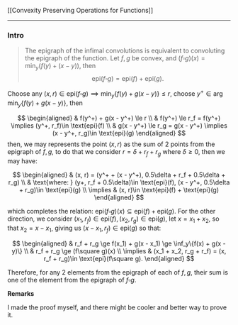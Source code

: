 [[Convexity Preserving Operations for Functions]]

---
### **Intro**

> The epigraph of the infimal convolutions is equivalent to convoluting the epigraph of the function. Let $f, g$ be convex, and $(f\square g)(x) = \min_{y}(f(y) + (x - y))$, then 
> $$
>     \text{epi}(f\square g) = \text{epi}(f) + \text{epi}(g) . 
> $$

Choose any $(x, r)\in \text{epi}(f\square g)\implies \min_{y}\{f(y) + g(x - y)\}\le r$, choose $y^+\in \arg\min_y\{f(y) + g(x - y)\}$, then

$$
\begin{aligned}
    & f(y^+) + g(x - y^+) \le r
    \\
    & f(y^+) \le r_f = f(y^+) \implies (y^+, r_f)\in \text{epi}(f)
    \\
    & g(x - y^+) \le r_g = g(x - y^+) \implies (x - y^+, r_g)\in \text{epi}(g)
\end{aligned}
$$
then, we may represents the point $(x, r)$ as the sum of 2 points from the epigraph of $f, g$, to do that we consider $r = \delta + r_f + r_g$ where $\delta \ge 0$, then we may have: 

$$
\begin{aligned}
    & (x, r) = (y^+ + (x - y^+), 0.5\delta + r_f + 0.5\delta + r_g)
    \\
    & \text{where: } (y+, r_f + 0.5\delta)\in \text{epi}(f), (x - y^+, 0.5\delta + r_g)\in \text{epi}(g)
    \\
    \implies & (x, r)\in \text{epi}(f) + \text{epi}(g)
\end{aligned}
$$

which completes the relation: $\text{epi}(f\square g)(x)\subseteq \text{epi}(f) + \text{epi}(g)$. For the other direction, we consider $(x_1, r_f)\in \text{epi}(f), (x_2, r_g)\in \text{epi}(g)$, let $x = x_1 + x_2$, so that $x_2 = x - x_1$, giving us $(x - x_1, r_f)\in \text{epi}(g)$ so that: 

$$
\begin{aligned}
    & r_f + r_g \ge f(x_1) + g(x - x_1) \ge \inf_y\{f(x) + g(x - y)\}
    \\
    & r_f + r_g \ge (f\square g)(x)
    \\
    \implies & (x_1 + x_2, r_g + r_f) = (x, r_f + r_g)\in \text{epi}(f\square g).
\end{aligned}
$$

Therefore, for any 2 elements from the epigraph of each of $f, g$, their sum is one of the element from the epigraph of $f\square g$. 


**Remarks**

I made the proof myself, and there might be cooler and better way to prove it. 